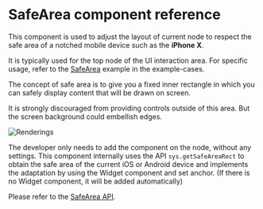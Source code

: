 # SafeArea component reference

This component is used to adjust the layout of current node to respect the safe area of a notched mobile device such as the **iPhone X**.

It is typically used for the top node of the UI interaction area. For specific usage, refer to the [SafeArea](https://github.com/cocos/cocos-test-projects/tree/v3.6/assets/cases/ui/23.safe-area) example in the example-cases.

The concept of safe area is to give you a fixed inner rectangle in which you can safely display content that will be drawn on screen.

It is strongly discouraged from providing controls outside of this area. But the screen background could embellish edges.

![Renderings](./safearea/renderings.png)

The developer only needs to add the component on the node, without any settings. This component internally uses the API `sys.getSafeAreaRect` to obtain the safe area of the current iOS or Android device and implements the adaptation by using the Widget component and set anchor. (If there is no Widget component, it will be added automatically)

Please refer to the [SafeArea API](__APIDOC__/en/class/SafeArea).
